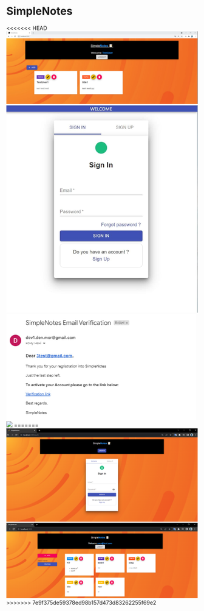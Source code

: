 # SimpleNotes
 
<p>
<<<<<<< HEAD
  <img src="view.jpg">
  <img src="auth.jpg">
  <img src="verification_email.jpg">
  <img src="verification_view.jpg">
=======
  <img src="auth1.png">
  <img src="view1.png">
>>>>>>> 7e9f375de59378ed98b157d473d83262255f69e2
</p>
